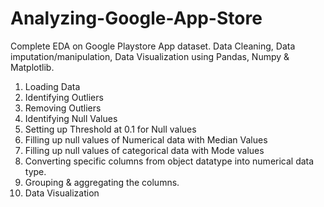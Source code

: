 # Analyzing-Google-App-Store
Complete EDA on Google Playstore App dataset. Data Cleaning, Data imputation/manipulation, Data Visualization using Pandas, Numpy & Matplotlib.
1. Loading Data
2. Identifying Outliers
3. Removing Outliers
4. Identifying Null Values
5. Setting up Threshold at 0.1 for Null values
6. Filling up null values of Numerical data with Median Values
7. Filling up null values of categorical data with Mode values
8. Converting specific columns from object datatype into numerical data type.
9. Grouping & aggregating the columns.
10. Data Visualization

